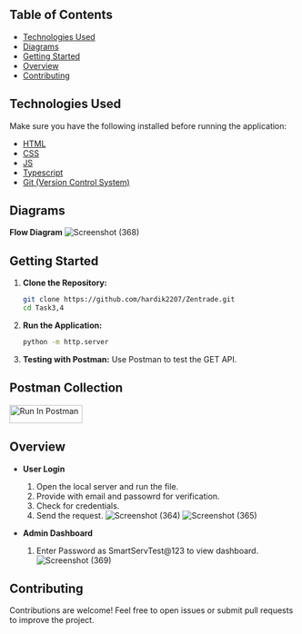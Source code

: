 
## Table of Contents

- [Technologies Used](#features)
- [Diagrams](#diagrams)
- [Getting Started](#getting-started)
- [Overview](#overview)
- [Contributing](#contributing)
  
## Technologies Used
Make sure you have the following installed before running the application:

- [HTML](https://www.w3schools.com/html/)
- [CSS](https://www.w3schools.com/css/)
- [JS](https://www.w3schools.com/js/)
- [Typescript](https://www.w3schools.com/typescript/) 
- [Git (Version Control System)](https://git-scm.com/downloads/)

## Diagrams

**Flow Diagram** ![Screenshot (368)](https://github.com/HARDIK2207/Zentrade/assets/84044856/5133a668-6346-4859-aa25-dfc68fac4899)

## Getting Started

1. **Clone the Repository:**
    ```bash
    git clone https://github.com/hardik2207/Zentrade.git
    cd Task3,4
    ```

2. **Run the Application:**
    ```bash
    python -m http.server
    ```

5. **Testing with Postman:**
    Use Postman to test the GET API.

## Postman Collection
[<img src="https://run.pstmn.io/button.svg" alt="Run In Postman" style="width: 128px; height: 32px;">](https://app.getpostman.com/run-collection/31814548-074fa654-e912-4ce1-9d47-e7413bd2e11c?action=collection%2Ffork&source=rip_markdown&collection-url=entityId%3D31814548-074fa654-e912-4ce1-9d47-e7413bd2e11c%26entityType%3Dcollection%26workspaceId%3Dda2682a5-3d4a-436c-bdae-46c7c302ae98)
## Overview

- **User Login** 
     1. Open the local server and run the file.
     2. Provide with email and passowrd for verification.
     3. Check for credentials.
     4. Send the request.
  ![Screenshot (364)](https://github.com/HARDIK2207/Zentrade/assets/84044856/113a89fc-c318-4b95-ab57-2834a7268359)
![Screenshot (365)](https://github.com/HARDIK2207/Zentrade/assets/84044856/c12c01f0-be7f-4aaa-951e-458c726a2ad4)


- **Admin Dashboard**
    1. Enter Password as SmartServTest@123 to view dashboard.
![Screenshot (369)](https://github.com/HARDIK2207/Zentrade/assets/84044856/925439a8-b0f3-40e2-af7d-6d3fcf8436cc)


## Contributing

Contributions are welcome! Feel free to open issues or submit pull requests to improve the project.





